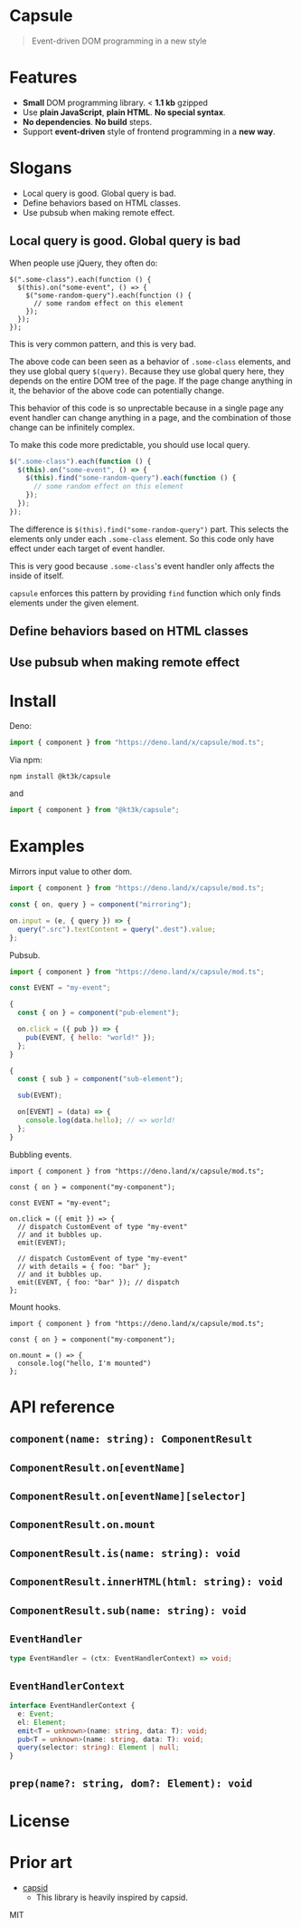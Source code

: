 # Capsule

> Event-driven DOM programming in a new style

# Features

- **Small** DOM programming library. < **1.1 kb** gzipped
- Use **plain JavaScript**, **plain HTML**. **No special syntax**.
- **No dependencies**. **No build** steps.
- Support **event-driven** style of frontend programming in a **new way**.

# Slogans

- Local query is good. Global query is bad.
- Define behaviors based on HTML classes.
- Use pubsub when making remote effect.

## Local query is good. Global query is bad

When people use jQuery, they often do:

```
$(".some-class").each(function () {
  $(this).on("some-event", () => {
    $("some-random-query").each(function () {
      // some random effect on this element
    });
  });
});
```

This is very common pattern, and this is very bad.

The above code can been seen as a behavior of `.some-class` elements, and they
use global query `$(query)`. Because they use global query here, they depends on
the entire DOM tree of the page. If the page change anything in it, the behavior
of the above code can potentially change.

This behavior of this code is so unprectable because in a single page any event
handler can change anything in a page, and the combination of those change can
be infinitely complex.

To make this code more predictable, you should use local query.

```js
$(".some-class").each(function () {
  $(this).on("some-event", () => {
    $(this).find("some-random-query").each(function () {
      // some random effect on this element
    });
  });
});
```

The difference is `$(this).find("some-random-query")` part. This selects the
elements only under each `.some-class` element. So this code only have effect
under each target of event handler.

This is very good because `.some-class`'s event handler only affects the inside
of itself.

`capsule` enforces this pattern by providing `find` function which only finds
elements under the given element.

## Define behaviors based on HTML classes

## Use pubsub when making remote effect

# Install

Deno:

```js
import { component } from "https://deno.land/x/capsule/mod.ts";
```

Via npm:

```
npm install @kt3k/capsule
```

and

```js
import { component } from "@kt3k/capsule";
```

# Examples

Mirrors input value to other dom.

```js
import { component } from "https://deno.land/x/capsule/mod.ts";

const { on, query } = component("mirroring");

on.input = (e, { query }) => {
  query(".src").textContent = query(".dest").value;
};
```

Pubsub.

```js
import { component } from "https://deno.land/x/capsule/mod.ts";

const EVENT = "my-event";

{
  const { on } = component("pub-element");

  on.click = ({ pub }) => {
    pub(EVENT, { hello: "world!" });
  };
}

{
  const { sub } = component("sub-element");

  sub(EVENT);

  on[EVENT] = (data) => {
    console.log(data.hello); // => world!
  };
}
```

Bubbling events.

```
import { component } from "https://deno.land/x/capsule/mod.ts";

const { on } = component("my-component");

const EVENT = "my-event";

on.click = ({ emit }) => {
  // dispatch CustomEvent of type "my-event"
  // and it bubbles up.
  emit(EVENT);

  // dispatch CustomEvent of type "my-event"
  // with details = { foo: "bar" };
  // and it bubbles up.
  emit(EVENT, { foo: "bar" }); // dispatch
};
```

Mount hooks.

```
import { component } from "https://deno.land/x/capsule/mod.ts";

const { on } = component("my-component");

on.mount = () => {
  console.log("hello, I'm mounted")
};
```

# API reference

## `component(name: string): ComponentResult`

## `ComponentResult.on[eventName]`

## `ComponentResult.on[eventName][selector]`

## `ComponentResult.on.mount`

## `ComponentResult.is(name: string): void`

## `ComponentResult.innerHTML(html: string): void`

## `ComponentResult.sub(name: string): void`

## `EventHandler`

```ts
type EventHandler = (ctx: EventHandlerContext) => void;
```

## `EventHandlerContext`

```ts
interface EventHandlerContext {
  e: Event;
  el: Element;
  emit<T = unknown>(name: string, data: T): void;
  pub<T = unknown>(name: string, data: T): void;
  query(selector: string): Element | null;
}
```

## `prep(name?: string, dom?: Element): void`

# License

# Prior art

- [capsid](https://github.com/capsidjs/capsid)
  - This library is heavily inspired by capsid.

MIT
